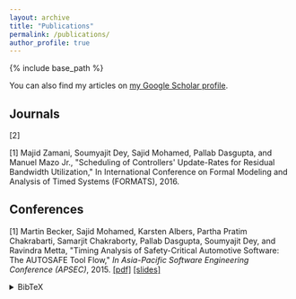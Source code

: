 ```yaml
---
layout: archive
title: "Publications"
permalink: /publications/
author_profile: true
---
```


{% include base_path %}

You can also find my articles on [my Google Scholar profile](https://scholar.google.com/citations?user=z5ztMYAAAAAJ&hl=en).

## Journals
[2] 

[1] Majid Zamani, Soumyajit Dey, Sajid Mohamed, Pallab Dasgupta, and Manuel Mazo Jr., &quot;Scheduling of Controllers' Update-Rates for Residual Bandwidth Utilization,&quot; In International Conference on Formal Modeling and Analysis of Timed Systems (FORMATS), 2016.

## Conferences

[1] Martin Becker, Sajid Mohamed, Karsten Albers, Partha Pratim Chakrabarti, Samarjit Chakraborty, Pallab Dasgupta, Soumyajit Dey, and Ravindra Metta, &quot;Timing Analysis of Safety-Critical Automotive Software: The AUTOSAFE Tool Flow,&quot; <i> In Asia-Pacific Software Engineering Conference (APSEC)</i>, 2015. <a href="http://sajid-mohamed.github.io/files/AUTOSAFE.pdf">[pdf]</a> <a href="http://sajid-mohamed.github.io/files/AUTOSAFE_APSEC_2015.pptx">[slides]</a> <details><summary>BibTeX</summary>
  @inproceedings{becker2015timing, <br/>
  title={Timing Analysis of Safety-Critical Automotive Software: The AUTOSAFE Tool Flow},<br/>
  author={Becker, Martin and Mohamed, Sajid and Albers, Karsten and Chakrabarti, PP and Chakraborty, Samarjit and Dasgupta, Pallab and Dey, Soumyajit and Metta, Ravindra},<br/>
  booktitle={Asia-Pacific Software Engineering Conference (APSEC)},<br/>
  pages={385--392},<br/>
  year={2015},<br/>
  organization={IEEE}<br/>
}
</details>
